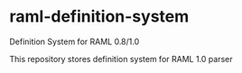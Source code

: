 # raml-definition-system
Definition System for RAML 0.8/1.0

This repository stores definition system for RAML 1.0 parser
